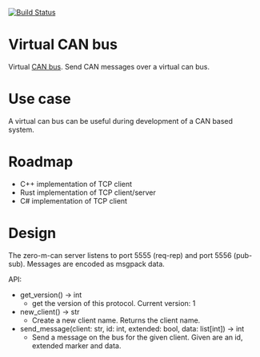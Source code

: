
[![Build Status](https://travis-ci.org/windelbouwman/virtualcan.svg?branch=master)](https://travis-ci.org/windelbouwman/virtualcan)

# Virtual CAN bus

Virtual [CAN bus](https://en.wikipedia.org/wiki/CAN_bus). Send CAN messages over a virtual can bus.

# Use case

A virtual can bus can be useful during development of a CAN based system.

# Roadmap

- C++ implementation of TCP client
- Rust implementation of TCP client/server
- C# implementation of TCP client

# Design

The zero-m-can server listens to port 5555 (req-rep) and port 5556 (pub-sub). Messages are encoded
as msgpack data.

API:
- get_version() -> int
   - get the version of this protocol. Current version: 1
- new_client() -> str
   - Create a new client name. Returns the client name.
- send_message(client: str, id: int, extended: bool, data: list[int]) -> int
   - Send a message on the bus for the given client. Given are an id, extended marker and data.
